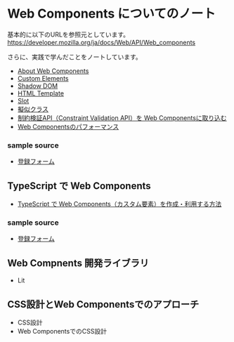 # Web Components についてのノート

基本的に以下のURLを参照元としています。  
https://developer.mozilla.org/ja/docs/Web/API/Web_components

さらに、実践で学んだことをノートしています。

- [About Web Components](doc/about-web-components.md)
- [Custom Elements](doc/custom-elements.md)
- [Shadow DOM](doc/shadowdom.md)
- [HTML Template](doc/html-template.md)
- [Slot](doc/slot.md)
- [擬似クラス](doc/pseudo-classes.md)
- [制約検証API（Constraint Validation API）を Web Componentsに取り込む](doc/constraint-validation-api.md)
- [Web Componentsのパフォーマンス](doc/web-components-performance.md)

### sample source
- [登録フォーム](sample_sources/javascript-version-registration-form/index.md)


## TypeScript で Web Components
- [TypeScript で Web Components（カスタム要素）を作成・利用する方法](doc/web-components-with-typescript.md)

### sample source
- [登録フォーム](sample_sources/typescript-version-registration-form/index.md)

## Web Compnents 開発ライブラリ

- Lit

## CSS設計とWeb Componentsでのアプローチ
- CSS設計
- Web ComponentsでのCSS設計
